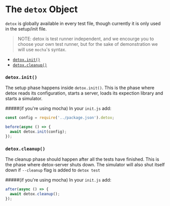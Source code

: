 # The `detox` Object

`detox` is globally available in every test file, though currently it is only used in the setup/init file.

>NOTE: detox is test runner independent, and we encourge you to choose your own test runner, but for the sake of demonstration we will use `mocha`'s syntax.


- [`detox.init()`](#detox.init)
- [`detox.cleanup()`](#detox.cleanup)

### `detox.init()`
The setup phase happens inside `detox.init()`. This is the phase where detox reads its configuration, starts a server, loads its expection library and starts a simulator.

#####(if you're using mocha) In your `init.js` add:

```js
const config = require('../package.json').detox;

before(async () => {
  await detox.init(config);
});
```


### `detox.cleanup()`
The cleanup phase should happen after all the tests have finished. This is the phase where detox-server shuts down. The simulator will also shut itself down if `--cleanup` flag is added to `detox test`

#####(if you're using mocha) In your `init.js` add:

```js
after(async () => {
  await detox.cleanup();
});
```